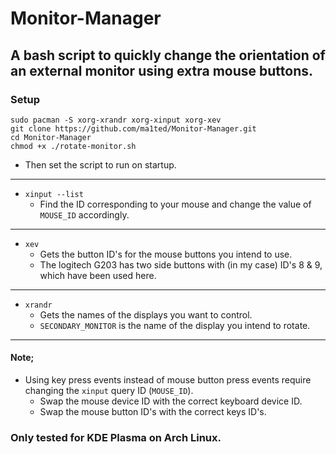# Monitor-Manager

## A bash script to quickly change the orientation of an external monitor using extra mouse buttons.


### Setup
```
sudo pacman -S xorg-xrandr xorg-xinput xorg-xev
git clone https://github.com/ma1ted/Monitor-Manager.git
cd Monitor-Manager
chmod +x ./rotate-monitor.sh
```
* Then set the script to run on startup.
---
* `xinput --list`
  * Find the ID corresponding to your mouse and change the value of `MOUSE_ID` accordingly.
---
* `xev`
  * Gets the button ID's for the mouse buttons you intend to use.
  * The logitech G203 has two side buttons with (in my case) ID's 8 & 9, which have been used here.
---
* `xrandr`
  * Gets the names of the displays you want to control.
  * `SECONDARY_MONITOR` is the name of the display you intend to rotate.
---
#### Note;
* Using key press events instead of mouse button press events require changing the `xinput` query ID (`MOUSE_ID`).
  * Swap the mouse device ID with the correct keyboard device ID.
  * Swap the mouse button ID's with the correct keys ID's.
  
  
### Only tested for KDE Plasma on Arch Linux.
